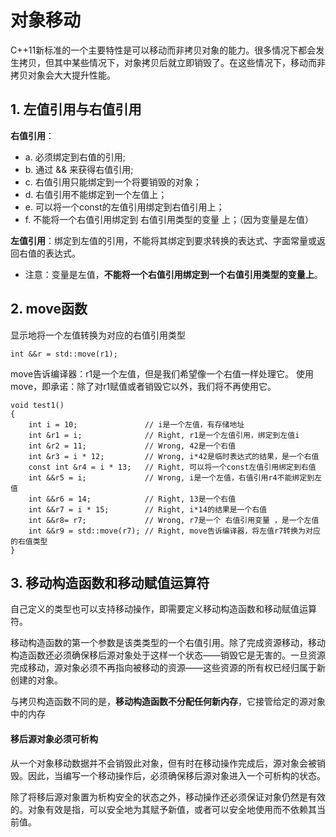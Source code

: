 # 对象移动
C++11新标准的一个主要特性是可以移动而非拷贝对象的能力。很多情况下都会发生拷贝，但其中某些情况下，对象拷贝后就立即销毁了。在这些情况下，移动而非拷贝对象会大大提升性能。

## 1. 左值引用与右值引用

**右值引用**： 
- a. 必须绑定到右值的引用;
- b. 通过 && 来获得右值引用;
- c. 右值引用只能绑定到一个将要销毁的对象；
- d. 右值引用不能绑定到一个左值上；
- e. 可以将一个const的左值引用绑定到右值引用上；
- f. 不能将一个右值引用绑定到 右值引用类型的变量 上；（因为变量是左值）  

**左值引用**：绑定到左值的引用，不能将其绑定到要求转换的表达式、字面常量或返回右值的表达式。

* 注意：变量是左值，**不能将一个右值引用绑定到一个右值引用类型的变量上**。

## 2. move函数

显示地将一个左值转换为对应的右值引用类型
```
int &&r = std::move(r1);
```
move告诉编译器：r1是一个左值，但是我们希望像一个右值一样处理它。
使用move，即承诺：除了对r1赋值或者销毁它以外，我们将不再使用它。
```
void test1()
{
    int i = 10;               // i是一个左值，有存储地址
    int &r1 = i;              // Right, r1是一个左值引用，绑定到左值i
    int &r2 = 11;             // Wrong, 42是一个右值
    int &r3 = i * 12;         // Wrong, i*42是临时表达式的结果，是一个右值
    const int &r4 = i * 13;   // Right, 可以将一个const左值引用绑定到右值
    int &&r5 = i;             // Wrong, i是一个左值，右值引用r4不能绑定到左值
    int &&r6 = 14;            // Right, 13是一个右值
    int &&r7 = i * 15;        // Right, i*14的结果是一个右值
    int &&r8= r7;             // Wrong, r7是一个 右值引用变量 ，是一个左值
    int &&r9 = std::move(r7); // Right, move告诉编译器，将左值r7转换为对应的右值类型
}
```
## 3. 移动构造函数和移动赋值运算符
自己定义的类型也可以支持移动操作，即需要定义移动构造函数和移动赋值运算符。  

移动构造函数的第一个参数是该类类型的一个右值引用。除了完成资源移动，移动构造函数还必须确保移后源对象处于这样一个状态——销毁它是无害的。一旦资源完成移动，源对象必须不再指向被移动的资源——这些资源的所有权已经归属于新创建的对象。

与拷贝构造函数不同的是，**移动构造函数不分配任何新内存**，它接管给定的源对象中的内存

#### 移后源对象必须可析构
从一个对象移动数据并不会销毁此对象，但有时在移动操作完成后，源对象会被销毁。因此，当编写一个移动操作后，必须确保移后源对象进入一个可析构的状态。

除了将移后源对象置为析构安全的状态之外，移动操作还必须保证对象仍然是有效的。对象有效是指，可以安全地为其赋予新值，或者可以安全地使用而不依赖其当前值。